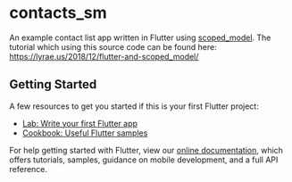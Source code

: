 # contacts_sm

An example contact list app written in Flutter using [scoped_model](https://pub.dartlang.org/packages/scoped_model). The tutorial which using this source code can be found here: https://lyrae.us/2018/12/flutter-and-scoped_model/

## Getting Started

A few resources to get you started if this is your first Flutter project:

- [Lab: Write your first Flutter app](https://flutter.io/docs/get-started/codelab)
- [Cookbook: Useful Flutter samples](https://flutter.io/docs/cookbook)

For help getting started with Flutter, view our 
[online documentation](https://flutter.io/docs), which offers tutorials, 
samples, guidance on mobile development, and a full API reference.
